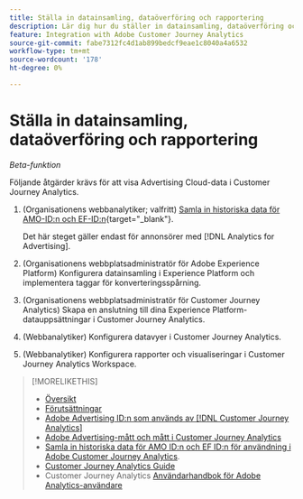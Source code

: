 ```yaml
---
title: Ställa in datainsamling, dataöverföring och rapportering
description: Lär dig hur du ställer in datainsamling, dataöverföring och rapportering.
feature: Integration with Adobe Customer Journey Analytics
source-git-commit: fabe7312fc4d1ab899bedcf9eae1c8040a4a6532
workflow-type: tm+mt
source-wordcount: '178'
ht-degree: 0%

---
```


# Ställa in datainsamling, dataöverföring och rapportering

*Beta-funktion*

Följande åtgärder krävs för att visa Advertising Cloud-data i Customer Journey Analytics.

<!--
The following procedures explain the steps required to view Advertising Cloud data in Customer Journey Analytics. The procedures include the tasks and settings required for the integration but do not explain all features available for the workflows; see the linked resources for full information.
-->

1. (Organisationens webbanalytiker; valfritt) [Samla in historiska data för AMO-ID:n och EF-ID:n](/help/integrations/analytics/rvars-to-evars.md){target="_blank"}.

   Det här steget gäller endast för annonsörer med [!DNL Analytics for Advertising].

1. (Organisationens webbplatsadministratör för Adobe Experience Platform) Konfigurera datainsamling i Experience Platform och implementera taggar för konverteringsspårning.

1. (Organisationens webbplatsadministratör för Customer Journey Analytics) Skapa en anslutning till dina Experience Platform-datauppsättningar i Customer Journey Analytics.

1. (Webbanalytiker) Konfigurera datavyer i Customer Journey Analytics.

1. (Webbanalytiker) Konfigurera rapporter och visualiseringar i Customer Journey Analytics Workspace.

>[!MORELIKETHIS]
>
>* [Översikt](overview.md)
>* [Förutsättningar](prerequisites.md)
>* [Adobe Advertising ID:n som används av [!DNL Customer Journey Analytics]](ids.md)
>* [Adobe Advertising-mått och mått i Customer Journey Analytics](advertising-data-in-cja.md)
>* [Samla in historiska data för AMO ID:n och EF ID:n för användning i Adobe Customer Journey Analytics](/help/integrations/analytics/rvars-to-evars.md).
>* [Customer Journey Analytics Guide](https://experienceleague.adobe.com/sv/docs/analytics-platform/using/cja-landing)
>* Customer Journey Analytics [Användarhandbok för Adobe Analytics-användare](https://experienceleague.adobe.com/sv/docs/analytics-platform/using/compare-aa-cja/aa-to-cja-user)
